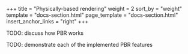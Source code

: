 +++
title = "Physically-based rendering"
weight = 2
sort_by = "weight"
template = "docs-section.html"
page_template = "docs-section.html"
insert_anchor_links = "right"
+++

TODO: discuss how PBR works

TODO: demonstrate each of the implemented PBR features
